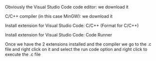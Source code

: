 Obviously the Visual Studio Code code editor: we download it

C/C++ compiler (in this case MinGW): we download it

Install extension for Visual Studio Code: C/C++ (Format for C/C++)

Install extension for Visual Studio Code: Code Runner

Once we have the 2 extensions installed and the compiler we go to the .c file and right click on it and select the run code option and right click to execute the .c file
